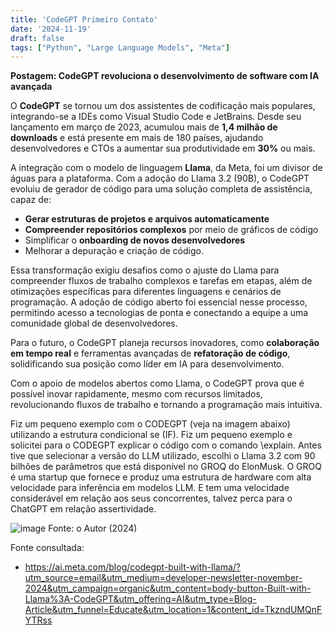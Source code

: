 ```yaml
---
title: 'CodeGPT Primeiro Contato'
date: '2024-11-19'
draft: false
tags: ["Python", "Large Language Models", "Meta"]
---
```


**Postagem: CodeGPT revoluciona o desenvolvimento de software com IA avançada**  

O **CodeGPT** se tornou um dos assistentes de codificação mais populares, integrando-se a IDEs como Visual Studio Code e JetBrains. Desde seu lançamento em março de 2023, acumulou mais de **1,4 milhão de downloads** e está presente em mais de 180 países, ajudando desenvolvedores e CTOs a aumentar sua produtividade em **30%** ou mais.  

A integração com o modelo de linguagem **Llama**, da Meta, foi um divisor de águas para a plataforma. Com a adoção do Llama 3.2 (90B), o CodeGPT evoluiu de gerador de código para uma solução completa de assistência, capaz de:  
- **Gerar estruturas de projetos e arquivos automaticamente**  
- **Compreender repositórios complexos** por meio de gráficos de código  
- Simplificar o **onboarding de novos desenvolvedores**  
- Melhorar a depuração e criação de código.  

Essa transformação exigiu desafios como o ajuste do Llama para compreender fluxos de trabalho complexos e tarefas em etapas, além de otimizações específicas para diferentes linguagens e cenários de programação. A adoção de código aberto foi essencial nesse processo, permitindo acesso a tecnologias de ponta e conectando a equipe a uma comunidade global de desenvolvedores.  

Para o futuro, o CodeGPT planeja recursos inovadores, como **colaboração em tempo real** e ferramentas avançadas de **refatoração de código**, solidificando sua posição como líder em IA para desenvolvimento.  

Com o apoio de modelos abertos como Llama, o CodeGPT prova que é possível inovar rapidamente, mesmo com recursos limitados, revolucionando fluxos de trabalho e tornando a programação mais intuitiva. 

Fiz um pequeno exemplo com o CODEGPT (veja na imagem abaixo) utilizando a estrutura condicional se (IF). Fiz um pequeno exemplo e solicitei para o CODEGPT explicar o código com o comando \explain. Antes tive que selecionar a versão do LLM utilizado, escolhi o Llama 3.2 com 90 bilhões de parâmetros que está disponível no GROQ do ElonMusk. O GROQ é uma startup que fornece e produz uma estrutura de hardware com alta velocidade para inferência em modelos LLM. E tem uma velocidade considerável em relação aos seus concorrentes, talvez perca para o ChatGPT em relação assertividade.

![image](https://github.com/user-attachments/assets/5f09e44e-bcbe-484d-a4dd-b8bc3009fcb1)
Fonte: o Autor (2024)

Fonte consultada: 
  - https://ai.meta.com/blog/codegpt-built-with-llama/?utm_source=email&utm_medium=developer-newsletter-november-2024&utm_campaign=organic&utm_content=body-button-Built-with-Llama%3A-CodeGPT&utm_offering=AI&utm_type=Blog-Article&utm_funnel=Educate&utm_location=1&content_id=TkzndUMQnFYTRss


